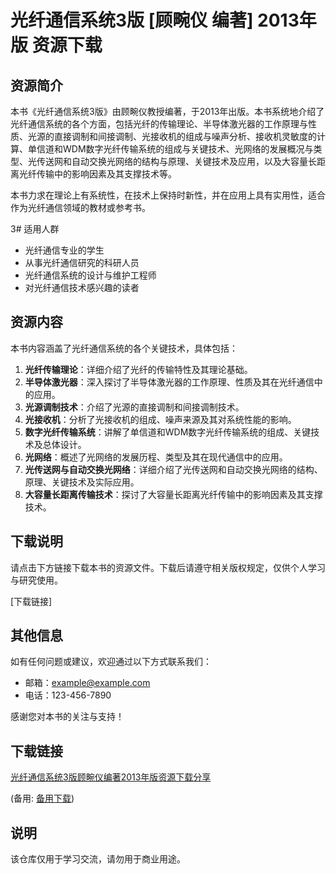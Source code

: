 # 光纤通信系统3版 [顾畹仪 编著] 2013年版 资源下载

## 资源简介

本书《光纤通信系统3版》由顾畹仪教授编著，于2013年出版。本书系统地介绍了光纤通信系统的各个方面，包括光纤的传输理论、半导体激光器的工作原理与性质、光源的直接调制和间接调制、光接收机的组成与噪声分析、接收机灵敏度的计算、单信道和WDM数字光纤传输系统的组成与关键技术、光网络的发展概况与类型、光传送网和自动交换光网络的结构与原理、关键技术及应用，以及大容量长距离光纤传输中的影响因素及其支撑技术等。

本书力求在理论上有系统性，在技术上保持时新性，并在应用上具有实用性，适合作为光纤通信领域的教材或参考书。

3# 适用人群

- 光纤通信专业的学生
- 从事光纤通信研究的科研人员
- 光纤通信系统的设计与维护工程师
- 对光纤通信技术感兴趣的读者

## 资源内容

本书内容涵盖了光纤通信系统的各个关键技术，具体包括：

1. **光纤传输理论**：详细介绍了光纤的传输特性及其理论基础。
2. **半导体激光器**：深入探讨了半导体激光器的工作原理、性质及其在光纤通信中的应用。
3. **光源调制技术**：介绍了光源的直接调制和间接调制技术。
4. **光接收机**：分析了光接收机的组成、噪声来源及其对系统性能的影响。
5. **数字光纤传输系统**：讲解了单信道和WDM数字光纤传输系统的组成、关键技术及总体设计。
6. **光网络**：概述了光网络的发展历程、类型及其在现代通信中的应用。
7. **光传送网与自动交换光网络**：详细介绍了光传送网和自动交换光网络的结构、原理、关键技术及实际应用。
8. **大容量长距离传输技术**：探讨了大容量长距离光纤传输中的影响因素及其支撑技术。

## 下载说明

请点击下方链接下载本书的资源文件。下载后请遵守相关版权规定，仅供个人学习与研究使用。

[下载链接]

## 其他信息

如有任何问题或建议，欢迎通过以下方式联系我们：

- 邮箱：example@example.com
- 电话：123-456-7890

感谢您对本书的关注与支持！

## 下载链接
[光纤通信系统3版顾畹仪编著2013年版资源下载分享](https://pan.quark.cn/s/709794c54029) 

(备用: [备用下载](https://pan.baidu.com/s/18YDneSagMAjjtRv46L68cA?pwd=1234))

## 说明

该仓库仅用于学习交流，请勿用于商业用途。
